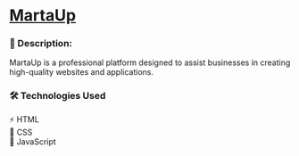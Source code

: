 # [**MartaUp**](https://olenazlotarenchuk.github.io/MartaUp/)

### 📖 Description:
MartaUp is a professional platform designed to assist businesses in creating high-quality websites and applications.

### 🛠️ Technologies Used

⚡ HTML <br>
🎨 CSS <br>
🚀 JavaScript<br>
